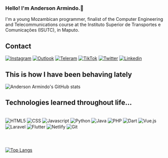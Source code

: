 ### Hello! I'm Anderson Armindo.👋

I'm a young Mozambican programmer, finalist of the Computer Engineering and Telecommunications course at the Instituto Superior de Transportes e Comunicações (ISUTC), in Maputo.

## Contact

[![Instagram](https://img.shields.io/badge/Instagram-E4405F?style=for-the-badge&logo=instagram&logoColor=white)](https://www.instagram.com/_andersonarmindo/)
[![Outlook](https://img.shields.io/badge/Microsoft_Outlook-0078D4?style=for-the-badge&logo=microsoft-outlook&logoColor=white)](mailto:andersonarmindojoao@outlook.com)
[![Teleram](https://img.shields.io/badge/Telegram-2CA5E0?style=for-the-badge&logo=telegram&logoColor=white)](https://t.me/AndersonArmindo)
[![TikTok](https://img.shields.io/badge/TikTok-000000?style=for-the-badge&logo=tiktok&logoColor=white)](https://tiktok.com/@andersonarmindo)
[![Twitter](https://img.shields.io/badge/Twitter-1DA1F2?style=for-the-badge&logo=twitter&logoColor=white)](https://twitter.com/andersonarmind0?t=2Hze2vHzcqdpbfqOim0rJA&s=08)
[![Linkedin](https://img.shields.io/badge/LinkedIn-0077B5?style=for-the-badge&logo=linkedin&logoColor=white)](https://www.linkedin.com/in/anderson-armindo-joão-413268260)


## This is how I have been behaving lately

![Anderson Armindo's GitHub stats](https://github-readme-stats.vercel.app/api?username=andersonarmindo&show_icons=true&theme=radical)

## Technologies learned throughout life...

<div style="display: inline_block"><br/>
    <img align="center" alt="HTML5" src="https://img.shields.io/badge/HTML5-E34F26?style=for-the-badge&logo=html5&logoColor=white"/>
    <img align="center" alt="CSS" src="https://img.shields.io/badge/CSS3-1572B6?style=for-the-badge&logo=css3&logoColor=white" />
    <img align="center" alt="Javascript" src="https://img.shields.io/badge/JavaScript-323330?style=for-the-badge&logo=javascript&logoColor=F7DF1E" />
    <img align="center" alt="Python" src="https://img.shields.io/badge/Python-14354C?style=for-the-badge&logo=python&logoColor=white" />
    <img align="center" alt="Java" src="https://img.shields.io/badge/Java-ED8B00?style=for-the-badge&logo=openjdk&logoColor=white" />
    <img align="center" alt="PHP" src="https://img.shields.io/badge/PHP-777BB4?style=for-the-badge&logo=php&logoColor=white" />
    <img align="center" alt="Dart" src="https://img.shields.io/badge/Dart-0175C2?style=for-the-badge&logo=dart&logoColor=white" />
    <img align="center" alt="Vue.js" src="https://img.shields.io/badge/Vue.js-35495E?style=for-the-badge&logo=vue.js&logoColor=4FC08D" />
    <img align="center" alt="Laravel" src="https://img.shields.io/badge/Laravel-FF2D20?style=for-the-badge&logo=laravel&logoColor=white" />
    <img align="center" alt="Flutter" src="https://img.shields.io/badge/Flutter-02569B?style=for-the-badge&logo=flutter&logoColor=white" />
    <img align="center" alt="Netlify" src="https://img.shields.io/badge/Netlify-00C7B7?style=for-the-badge&logo=netlify&logoColor=white" />
    <img align="center" alt="Git" src="https://img.shields.io/badge/GIT-E44C30?style=for-the-badge&logo=git&logoColor=white" />
</div><br/>

#

[![Top Langs](https://github-readme-stats.vercel.app/api/top-langs/?username=andersonarmindo&layout=compact)](https://github.com/andersonarmindo/github-readme-stats)

